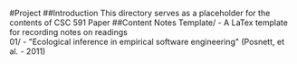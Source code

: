 #Project 
##Introduction 
This directory serves as a placeholder for the contents of CSC 591 Paper 
##Content 
Notes Template/ - A LaTex template for recording notes on readings  
01/ - "Ecological inference in empirical software engineering" (Posnett, et al. - 2011) 

